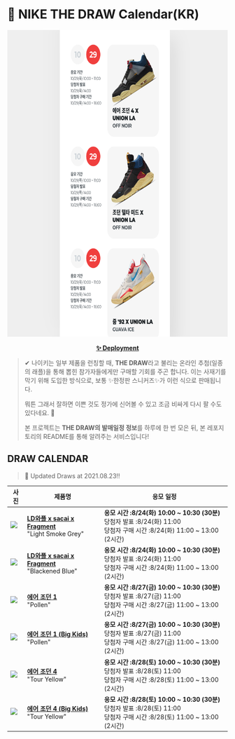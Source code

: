 # 👟 NIKE THE DRAW Calendar(KR)

<div align="center">
  <a href="https://junhoyeo.github.io/NIKE-THE-DRAW-Calendar/">
    <img src="./docs/images/preview.png" alt="Preview image of deployed application" height="700px" width="700px" />
  </a>
</div>

<p align="center">
  <a href="https://junhoyeo.github.io/NIKE-THE-DRAW-Calendar/">
    <strong>✨ Deployment</strong>
  </a>
</p>

> ✔ 나이키는 일부 제품을 런칭할 때, **THE DRAW**라고 불리는 온라인 추첨(일종의 래플)을 통해 뽑힌 참가자들에게만 구매할 기회를 주곤 합니다. 이는 사재기를 막기 위해 도입한 방식으로, 보통 ✨한정판 스니커즈✨가 이런 식으로 판매됩니다.
>
> 뭐튼 그래서 잘하면 이쁜 것도 정가에 신어볼 수 있고 조금 비싸게 다시 팔 수도 있다네요. 🤭
>
> 본 프로젝트는 **THE DRAW의 발매일정 정보**를 하루에 한 번 모은 뒤, 본 레포지토리의 README를 통해 알려주는 서비스입니다!

## DRAW CALENDAR

<!-- DRAW CALENDAR: START -->

> 👟 Updated Draws at 2021.08.23‼️

| 사진 | 제품명 | 응모 일정 |
| --- | ---- | ------- |
| <img src="https://static-breeze.nike.co.kr/kr/ko_kr/cmsstatic/product/DH2684-001/b92e7e60-431c-4e90-b88a-9a0e8db1d2a1_primary.jpg?snkrBrowse" width="256" /> | <a href="https://www.nike.com/kr/launch/t/men/fw/nike-sportswear/DH2684-001/enra14/nike-ldwaffle-sf"><strong>LD와플 x sacai x Fragment</strong><br /></a> "Light Smoke Grey" | <strong>응모 시간 :8/24(화) 10:00 ~ 10:30 (30분)</strong><br />당첨자 발표 :8/24(화) 11:00<br />당첨자 구매 시간 :8/24(화) 11:00 ~ 13:00 (2시간) |
| <img src="https://static-breeze.nike.co.kr/kr/ko_kr/cmsstatic/product/DH2684-400/19e847a7-8a65-4907-8903-3bab1be6e5f1_primary.jpg?snkrBrowse" width="256" /> | <a href="https://www.nike.com/kr/launch/t/men/fw/nike-sportswear/DH2684-400/ivoa29/nike-ldwaffle-sf"><strong>LD와플 x sacai x Fragment</strong><br /></a> "Blackened Blue" | <strong>응모 시간 :8/24(화) 10:00 ~ 10:30 (30분)</strong><br />당첨자 발표 :8/24(화) 11:00<br />당첨자 구매 시간 :8/24(화) 11:00 ~ 13:00 (2시간) |
| <img src="https://static-breeze.nike.co.kr/kr/ko_kr/cmsstatic/product/555088-701/5544b54a-a0ed-4e4f-a39b-90060a29f7dc_primary.jpg?snkrBrowse" width="256" /> | <a href="https://www.nike.com/kr/launch/t/men/fw/basketball/555088-701/nyhm38/air-jordan-1-retro-high-og"><strong>에어 조던 1</strong><br /></a> "Pollen" | <strong>응모 시간 :8/27(금) 10:00 ~ 10:30 (30분)</strong><br />당첨자 발표 :8/27(금) 11:00<br />당첨자 구매 시간 :8/27(금) 11:00 ~ 13:00 (2시간) |
| <img src="https://static-breeze.nike.co.kr/kr/ko_kr/cmsstatic/product/575441-701/dfa0ef8c-31d4-4695-897d-9b1447c2c2a5_primary.jpg?snkrBrowse" width="256" /> | <a href="https://www.nike.com/kr/launch/t/junior/fw/basketball/575441-701/dphp56/air-jordan-1-retro-high-og-gs"><strong>에어 조던 1 (Big Kids)</strong><br /></a> "Pollen" | <strong>응모 시간 :8/27(금) 10:00 ~ 10:30 (30분)</strong><br />당첨자 발표 :8/27(금) 11:00<br />당첨자 구매 시간 :8/27(금) 11:00 ~ 13:00 (2시간) |
| <img src="https://static-breeze.nike.co.kr/kr/ko_kr/cmsstatic/product/CT8527-700/2e310ec6-1b86-493d-ad18-d5e330154e83_primary.jpg?snkrBrowse" width="256" /> | <a href="https://www.nike.com/kr/launch/t/men/fw/basketball/CT8527-700/zowf58/air-jordan-4-retro"><strong>에어 조던 4</strong><br /></a> "Tour Yellow" | <strong>응모 시간 :8/28(토) 10:00 ~ 10:30 (30분)</strong><br />당첨자 발표 :8/28(토) 11:00<br />당첨자 구매 시간 :8/28(토) 11:00 ~ 13:00 (2시간) |
| <img src="https://static-breeze.nike.co.kr/kr/ko_kr/cmsstatic/product/408452-700/d8af0d2f-070a-41b2-b175-55da033cd3a9_primary.jpg?snkrBrowse" width="256" /> | <a href="https://www.nike.com/kr/launch/t/junior/fw/basketball/408452-700/gdyi43/air-jordan-4-retro-gs"><strong>에어 조던 4 (Big Kids)</strong><br /></a> "Tour Yellow" | <strong>응모 시간 :8/28(토) 10:00 ~ 10:30 (30분)</strong><br />당첨자 발표 :8/28(토) 11:00<br />당첨자 구매 시간 :8/28(토) 11:00 ~ 13:00 (2시간) |

<!-- DRAW CALENDAR: END -->
